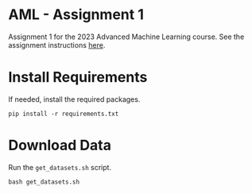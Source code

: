 # AML - Assignment 1
Assignment 1 for the 2023 Advanced Machine Learning course. See the assignment instructions [here](AML_Assignment_1_NNandBackprop.pdf).

# Install Requirements
If needed, install the required packages.

```
pip install -r requirements.txt
```

# Download Data
Run the `get_datasets.sh` script.

```
bash get_datasets.sh
```